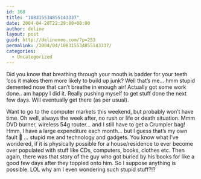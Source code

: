 ```yaml
---
id: 368
title: "108315534855143337"
date: 2004-04-28T22:29:08+00:00
author: deline
layout: post
guid: http://delineneo.com/?p=253
permalink: /2004/04/108315534855143337/
categories:
  - Uncategorized
---
```

Did you know that breathing through your mouth is badder for your teeth &#8216;cos it makes them more likely to build up junk? Well that&#8217;s me&#8230; hmm stupid demented nose that can&#8217;t breathe in enough air! Actually got some work done.. am happy I did it. Really pushing myself to get stuff done the next few days. Will eventually get there (as per usual).

Want to go to the computer markets this weekend, but probably won&#8217;t have time. Oh well, always the week after, no rush or life or death situation. Mmm DVD burner, wireless 54g router&#8230; and I still have to get a Crumpler bag! Hmm, I have a large expenditure each month&#8230; but I guess that&#8217;s my own fault 🙁 &#8230; stupid me and technology and gadgets. You know what I&#8217;ve wondered, if it is physically possible for a house/residence to ever become over populated with stuff like CDs, computers, books, clothes etc. Then again, there was that story of the guy who got buried by his books for like a good few days after they toppled onto him. So I suppose anything is possible. LOL why am I even wondering such stupid stuff?!?